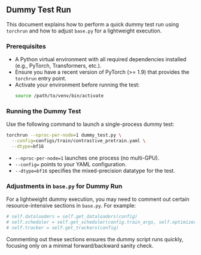
## Dummy Test Run

This document explains how to perform a quick dummy test run using `torchrun` and how to adjust `base.py` for a lightweight execution.

### Prerequisites

- A Python virtual environment with all required dependencies installed (e.g., PyTorch, Transformers, etc.).
- Ensure you have a recent version of PyTorch (>= 1.9) that provides the `torchrun` entry point.
- Activate your environment before running the test:
  ```bash
  source /path/to/venv/bin/activate
  ```

### Running the Dummy Test

Use the following command to launch a single-process dummy test:

```bash
torchrun --nproc-per-node=1 dummy_test.py \
  --config=configs/train/contrastive_pretrain.yaml \
  --dtype=bf16
```

- `--nproc-per-node=1` launches one process (no multi-GPU).
- `--config=` points to your YAML configuration.
- `--dtype=bf16` specifies the mixed-precision datatype for the test.

### Adjustments in `base.py` for Dummy Run

For a lightweight dummy execution, you may need to comment out certain resource-intensive sections in `base.py`. For example:

   ```python
   # self.dataloaders = self.get_dataloaders(config)
   # self.scheduler = self.get_scheduler(config.train_args, self.optimizer, ds_config)
   # self.tracker = self.get_trackers(config)
   ```

Commenting out these sections ensures the dummy script runs quickly, focusing only on a minimal forward/backward sanity check.
